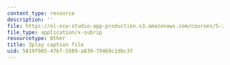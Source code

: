 ```yaml
---
content_type: resource
description: ''
file: https://ol-ocw-studio-app-production.s3.amazonaws.com/courses/5-310-laboratory-chemistry-fall-2019/5819f90547bf5589a83979469c1dbc37_OQq7qH74T5E.vtt
file_type: application/x-subrip
resourcetype: Other
title: 3play caption file
uid: 5819f905-47bf-5589-a839-79469c1dbc37
---
```

